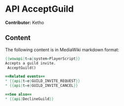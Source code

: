# API AcceptGuild

**Contributor:** Ketho

## Content

The following content is in MediaWiki markdown format:

```mediawiki
{{wowapi|t=a|system=PlayerScript}}
Accepts a guild invite.
 AcceptGuild()

==Related events==
* {{api|t=e|GUILD_INVITE_REQUEST}}
* {{api|t=e|GUILD_INVITE_CANCEL}}

==See also==
* {{api|DeclineGuild}}
```